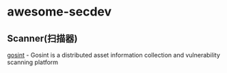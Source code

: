 # awesome-secdev

## Scanner(扫描器)
[gosint](https://github.com/1in9e/gosint) - Gosint is a distributed asset information collection and vulnerability scanning platform
